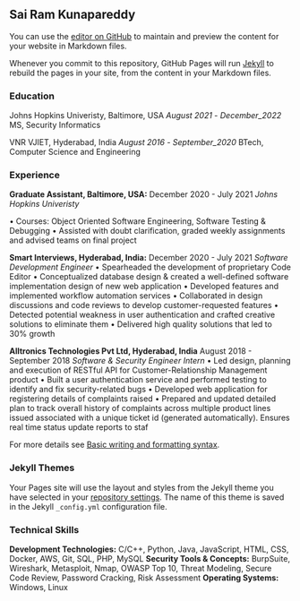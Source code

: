 ## Sai Ram Kunapareddy

You can use the [editor on GitHub](https://github.com/SaiRam25K/SaiRam25K.github.io/edit/main/README.md) to maintain and preview the content for your website in Markdown files.

Whenever you commit to this repository, GitHub Pages will run [Jekyll](https://jekyllrb.com/) to rebuild the pages in your site, from the content in your Markdown files.

### Education
Johns Hopkins Univeristy, Baltimore, USA
_August 2021_ - _December_2022_
MS, Security Informatics

VNR VJIET, Hyderabad, India
_August 2016_ - _September_2020_
BTech, Computer Science and Engineering

### Experience
**Graduate Assistant, Baltimore, USA:** December 2020 - July 2021
_Johns Hopkins Univeristy_

• Courses: Object Oriented Software Engineering, Software Testing & Debugging
• Assisted with doubt clarification, graded weekly assignments and advised teams on final project

**Smart Interviews, Hyderabad, India:** December 2020 - July 2021
_Software Development Engineer_
• Spearheaded the development of proprietary Code Editor
• Conceptualized database design & created a well-defined software implementation design of new web application
• Developed features and implemented workflow automation services
• Collaborated in design discussions and code reviews to develop customer-requested features
• Detected potential weakness in user authentication and crafted creative solutions to eliminate them
• Delivered high quality solutions that led to 30% growth

**Alltronics Technologies Pvt Ltd, Hyderabad, India** August 2018 - September 2018
_Software & Security Engineer Intern_
• Led design, planning and execution of RESTful API for Customer-Relationship Management product
• Built a user authentication service and performed testing to identify and fix security-related bugs
• Developed web application for registering details of complaints raised
• Prepared and updated detailed plan to track overall history of complaints across multiple product lines issued
associated with a unique ticket id (generated automatically). Ensures real time status update reports to staf

For more details see [Basic writing and formatting syntax](https://docs.github.com/en/github/writing-on-github/getting-started-with-writing-and-formatting-on-github/basic-writing-and-formatting-syntax).

### Jekyll Themes

Your Pages site will use the layout and styles from the Jekyll theme you have selected in your [repository settings](https://github.com/SaiRam25K/SaiRam25K.github.io/settings/pages). The name of this theme is saved in the Jekyll `_config.yml` configuration file.

### Technical Skills

**Development Technologies:**  C/C++, Python, Java, JavaScript, HTML, CSS, Docker, AWS, Git, SQL, PHP, MySQL
**Security Tools & Concepts:**  BurpSuite, Wireshark, Metasploit, Nmap, OWASP Top 10, Threat Modeling, Secure
Code Review, Password Cracking, Risk Assessment
**Operating Systems:** Windows, Linux
